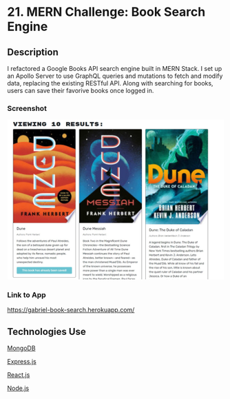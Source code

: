 # 21. MERN Challenge: Book Search Engine

## Description
I refactored a Google Books API search engine built in MERN Stack. I set up an Apollo Server to use GraphQL queries and mutations to fetch and modify data, replacing the existing RESTful API. Along with searching for books, users can save their favorive books once logged in.


### Screenshot
<img src = "client\imgs\appScreenshot.jpg" alt = "generator preview">

### Link to App
https://gabriel-book-search.herokuapp.com/


## Technologies Use
<p><a href="https://www.mongodb.com/">MongoDB</a></p>
<p><a href="https://www.npmjs.com/package/express">Express.js</a></p>
<p><a href="https://reactjs.org/">React.js</a></p>
<p><a href="https://nodejs.org/">Node.js</a></p>



